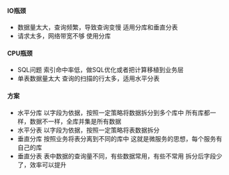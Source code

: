 #### IO瓶颈
- 数据量太大，查询频繁，导致查询变慢
适用分库和垂直分表
- 请求太多，网络带宽不够
使用分库
#### CPU瓶颈
- SQL问题
索引命中率低，做SQL优化或者把计算移植到业务层
- 单表数据量太大
查询的扫描的行太多，适用水平分表
#### 方案
- 水平分库
以字段为依据，按照一定策略将数据拆分到多个库中
所有库都一样，数据不一样，全库并集是所有数据
- 水平分表
以字段为依据，按照一定策略将表数据拆分
- 垂直分库
按照业务将表分离到不同的库中
这就是微服务的思想，每个服务有自己的库
- 垂直分表
表中数据的查询量不同，有些数据常用，有些不常用
拆分后字段少了，效率可以提升